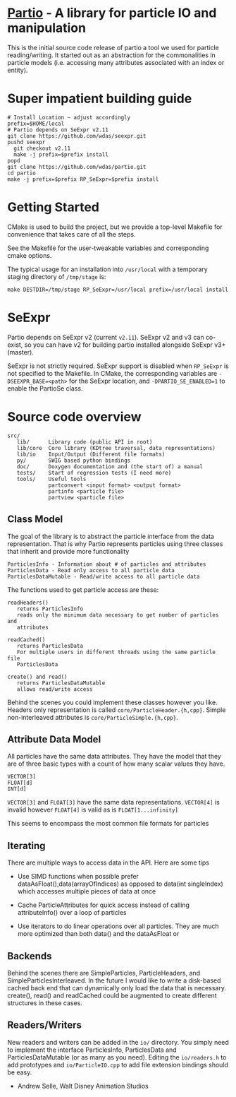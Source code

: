 [Partio](https://www.disneyanimation.com/technology/partio.html) - A library for particle IO and manipulation
=============================================================================================================

This is the initial source code release of partio a tool we used for particle
reading/writing.  It started out as an abstraction for the commonalities in
particle models (i.e. accessing many attributes associated with an index or
entity).

Super impatient building guide
==============================

    # Install Location ~ adjust accordingly
    prefix=$HOME/local
    # Partio depends on SeExpr v2.11
    git clone https://github.com/wdas/seexpr.git
    pushd seexpr
      git checkout v2.11
      make -j prefix=$prefix install
    popd
    git clone https://github.com/wdas/partio.git
    cd partio
    make -j prefix=$prefix RP_SeExpr=$prefix install

Getting Started
===============

CMake is used to build the project, but we provide a top-level Makefile
for convenience that takes care of all the steps.

See the Makefile for the user-tweakable variables and corresponding
cmake options.

The typical usage for an installation into `/usr/local`
with a temporary staging directory of `/tmp/stage` is:

    make DESTDIR=/tmp/stage RP_SeExpr=/usr/local prefix=/usr/local install

SeExpr
======
Partio depends on SeExpr v2 (current `v2.11`).  SeExpr v2 and v3 can co-exist,
so you can have v2 for building partio installed alongside SeExpr v3+ (master).

SeExpr is not strictly required. SeExpr support is disabled when `RP_SeExpr`
is not specified to the Makefile.  In CMake, the corresponding variables are
`-DSEEXPR_BASE=<path>` for the SeExpr location, and `-DPARTIO_SE_ENABLED=1`
to enable the PartioSe class.

Source code overview
====================
```
src/
   lib/      Library code (public API in root)
   lib/core  Core library (KDtree traversal, data representations)
   lib/io    Input/Output (Different file formats)
   py/       SWIG based python bindings
   doc/      Doxygen documentation and (the start of) a manual
   tests/    Start of regression tests (I need more)
   tools/    Useful tools 
             partconvert <input format> <output format>
             partinfo <particle file>
             partview <particle file>
```
Class Model
-----------

The goal of the library is to abstract the particle interface from the data
representation. That is why Partio represents particles using three classes that
inherit and provide more functionality
```
ParticlesInfo - Information about # of particles and attributes
ParticlesData - Read only access to all particle data
ParticlesDataMutable - Read/write access to all particle data
```
The functions used to get particle access are these:
```
readHeaders() 
   returns ParticlesInfo
   reads only the minimum data necessary to get number of particles and
   attributes

readCached()
   returns ParticlesData
   For multiple users in different threads using the same particle file
   ParticlesData

create() and read()
   returns ParticlesDataMutable   
   allows read/write access
```
Behind the scenes you could implement these classes however you like.  Headers
only representation is called `core/ParticleHeader.{h,cpp}`.  Simple
non-interleaved attributes is `core/ParticleSimple.{h,cpp}`.

Attribute Data Model
--------------------

All particles have the same data attributes.  They have the model that they are
of three basic types with a count of how many scalar values they have.
```
VECTOR[3]    
FLOAT[d]
INT[d]
```
`VECTOR[3]` and `FLOAT[3]` have the same data representations.
`VECTOR[4]` is invalid however `FLOAT[4]` is valid as is `FLOAT[1...infinity]`

This seems to encompass the most common file formats for particles


Iterating
---------

There are multiple ways to access data in the API. Here are
some tips

- Use SIMD functions when possible prefer dataAsFloat(),data(arrayOfIndices) as
  opposed to data(int singleIndex) which accesses multiple pieces of data at
  once

- Cache ParticleAttributes for quick access instead of calling attributeInfo()
  over a loop of particles

- Use iterators to do linear operations over all particles. They are much more
  optimized than both data() and the dataAsFloat or


Backends
--------

Behind the scenes there are SimpleParticles, ParticleHeaders, and
SimpleParticlesInterleaved.  In the future I would like to write a disk-based
cached back end that can dynamically only load the data that is necessary.
create(), read() and readCached could be augmented to create different
structures in these cases.

Readers/Writers
---------------

New readers and writers can be added in the `io/` directory. You simply need to
implement the interface ParticlesInfo, ParticlesData and ParticlesDataMutable
(or as many as you need). Editing the `io/readers.h` to add prototypes and
`io/ParticleIO.cpp` to add file extension bindings should be easy.


- Andrew Selle, Walt Disney Animation Studios
